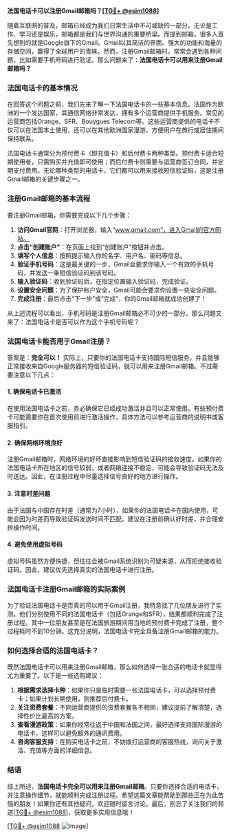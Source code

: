**法国电话卡可以注册Gmail邮箱吗？[[TG💪+ @esim1088](https://t.me/s/esim1088)]**

随着互联网的普及，邮箱已经成为我们日常生活中不可或缺的一部分。无论是工作、学习还是娱乐，邮箱都是我们与世界沟通的重要桥梁。而提到邮箱，很多人首先想到的就是Google旗下的Gmail。Gmail以其简洁的界面、强大的功能和海量的存储空间，赢得了全球用户的青睐。然而，注册Gmail邮箱时，常常会遇到各种问题，比如需要手机号码进行验证。那么问题来了：**法国电话卡可以用来注册Gmail邮箱吗？**

### 法国电话卡的基本情况

在回答这个问题之前，我们先来了解一下法国电话卡的一些基本信息。法国作为欧洲的一个发达国家，其通信网络非常发达，拥有多个运营商提供手机服务。常见的运营商包括Orange、SFR、Bouygues Telecom等。这些运营商提供的电话卡不仅可以在法国本土使用，还可以在其他欧洲国家漫游，方便用户在旅行或居住期间保持联系。

法国电话卡通常分为预付费卡（即充值卡）和后付费卡两种类型。预付费卡适合短期使用者，只需购买并充值即可使用；而后付费卡则需要与运营商签订合同，并定期支付费用。无论哪种类型的电话卡，它们都可以用来接收短信验证码，这是注册Gmail邮箱的关键步骤之一。

### 注册Gmail邮箱的基本流程

要注册Gmail邮箱，你需要完成以下几个步骤：

1. **访问Gmail官网**：打开浏览器，输入“www.gmail.com”，进入Gmail的官方网站。
2. **点击“创建账户”**：在页面上找到“创建账户”按钮并点击。
3. **填写个人信息**：按照提示输入你的名字、用户名、密码等信息。
4. **验证手机号码**：这是最关键的一步，Gmail会要求你输入一个有效的手机号码，并发送一条短信验证码到该号码。
5. **输入验证码**：收到验证码后，在指定位置输入验证码，完成验证。
6. **设置安全问题**：为了保护账户安全，Gmail可能会要求你设置一些安全问题。
7. **完成注册**：最后点击“下一步”或“完成”，你的Gmail邮箱就成功创建了！

从上述流程可以看出，手机号码是注册Gmail邮箱必不可少的一部分。那么问题又来了：法国电话卡是否可以作为这个手机号码呢？

### 法国电话卡能否用于Gmail注册？

答案是：**完全可以！** 实际上，只要你的法国电话卡支持国际短信服务，并且能够正常接收来自Google服务器的短信验证码，就可以用来注册Gmail邮箱。不过需要注意以下几点：

#### 1. 确保电话卡已激活
在使用法国电话卡之前，务必确保它已经成功激活并且可以正常使用。有些预付费卡可能需要你在首次使用前进行激活操作，具体方法可以参考运营商的说明书或客服指引。

#### 2. 确保网络环境良好
注册Gmail邮箱时，网络环境的好坏直接影响到短信验证码的接收速度。如果你的法国电话卡所在地区的信号较弱，或者网络连接不稳定，可能会导致验证码无法及时送达。因此，在注册过程中尽量选择信号良好的地方进行操作。

#### 3. 注意时差问题
由于法国与中国存在时差（通常为7小时），如果你的法国电话卡在国内使用，可能会因为时差而导致验证码发送时间不匹配。建议在注册前确认好时差，并合理安排操作时间。

#### 4. 避免使用虚拟号码
虚拟号码虽然方便快捷，但往往会被Gmail系统识别为可疑来源，从而拒绝接收验证码。因此，建议优先选择真实的法国电话卡进行注册。

### 法国电话卡注册Gmail邮箱的实际案例

为了验证法国电话卡是否真的可以用于Gmail注册，我特意找了几位朋友进行了实测。他们分别使用不同的法国电话卡（包括Orange和SFR），结果都顺利完成了注册过程。其中一位朋友甚至是在法国旅游期间用当地的预付费卡完成了注册，整个过程耗时不到10分钟。这充分说明，法国电话卡完全具备注册Gmail邮箱的能力。

### 如何选择合适的法国电话卡？

既然法国电话卡可以用来注册Gmail邮箱，那么如何选择一张合适的电话卡就显得尤为重要了。以下是一些选购建议：

1. **根据需求选择卡种**：如果你只是临时需要一张法国电话卡，可以选择预付费卡；如果计划长期使用，则推荐后付费卡。
2. **关注资费套餐**：不同运营商提供的资费套餐各不相同，建议提前了解清楚，选择性价比最高的方案。
3. **查看漫游政策**：如果你经常往返于中国和法国之间，最好选择支持国际漫游的电话卡，这样可以避免额外的通讯费用。
4. **咨询客服支持**：在购买电话卡之前，不妨拨打运营商的客服热线，询问关于激活、充值等方面的详细信息。

### 结语

综上所述，**法国电话卡完全可以用来注册Gmail邮箱**。只要你选择合适的电话卡，并注意操作细节，就能顺利完成注册过程。希望这篇文章能帮助到那些正在为此苦恼的朋友！如果你还有其他疑问，欢迎随时留言讨论。最后，别忘了关注我们的频道[[TG💪+ @esim1088](https://t.me/s/esim1088)]，获取更多实用信息哦！

[[TG💪+ @esim1088](https://t.me/s/esim1088) ![Image](https://i.postimg.cc/4NQfJmqS/Snipaste-2025-05-13-00-14-12.png)]
